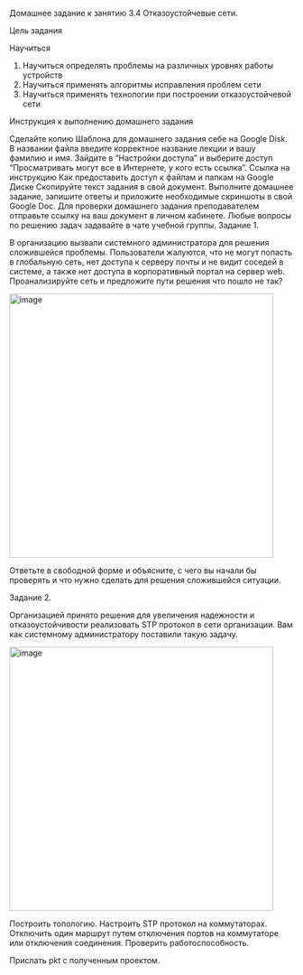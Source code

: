Домашнее задание к занятию 3.4 Отказоустойчевые сети.

Цель задания

Научиться 

1) Научиться определять проблемы на различных уровнях работы устройств
2) Научиться применять алгоритмы исправления проблем сети
3) Научиться применять технологии при построении отказоустойчевой сети

Инструкция к выполнению домашнего задания

Сделайте копию Шаблона для домашнего задания себе на Google Disk.
В названии файла введите корректное название лекции и вашу фамилию и имя.
Зайдите в “Настройки доступа” и выберите доступ “Просматривать могут все в Интернете, у кого есть ссылка”. Ссылка на инструкцию Как предоставить доступ к файлам и папкам на Google Диске
Скопируйте текст задания в свой документ.
Выполните домашнее задание, запишите ответы и приложите необходимые скриншоты в свой Google Doc.
Для проверки домашнего задания преподавателем отправьте ссылку на ваш документ в личном кабинете.
Любые вопросы по решению задач задавайте в чате учебной группы.
Задание 1.

В организацию вызвали системного администратора для решения сложившейся проблемы. Пользователи жалуются, что не могут попасть в глобальную сеть, нет доступа к серверу почты и не видит соседей в системе, а также нет доступа в корпоративный портал на сервер web. Проанализируйте сеть и предложите пути решения что пошло не так? 

 <img width="468" alt="image" src="https://user-images.githubusercontent.com/73060384/147534698-3e695732-f3b0-4333-b411-adfb6af83365.png">


Ответьте в свободной форме и объясните, с чего вы начали бы проверять и что нужно сделать для решения сложившейся ситуации.

Задание 2.

Организацией принято решения для увеличения надежности и отказоустойчивости реализовать STP протокол в сети организации. Вам как системному администратору поставили такую задачу.

<img width="468" alt="image" src="https://user-images.githubusercontent.com/73060384/147534693-078b7723-94f2-4cb1-82f4-9fde151f0540.png">

 

Построить топологию. Настроить STP протокол на коммутаторах. Отключить один маршрут путем отключения портов на коммутаторе или отключения соединения. Проверить работоспособность. 

Прислать pkt с полученным проектом. 


